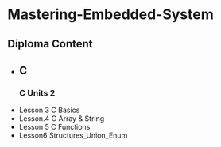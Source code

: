 # Mastering-Embedded-System

## Diploma Content

-  ## C 
    ### C Units 2
  -  Lesson 3 C Basics
  -  Lesson.4 C Array & String
  -  Lesson 5 C Functions
  -  Lesson6 Structures_Union_Enum
